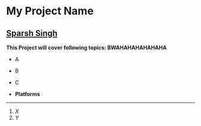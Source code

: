 My Project Name
===============
**[Sparsh Singh](https://github.com/sparshs51 "Sparsh's Git Profile!")**
-----------------------------------------------

**This Project will cover following topics: BWAHAHAHAHAHAHA**
  * A
  * B
  * C

  * **Platforms**
  -----------------------
  1. *X*
  1. *Y*
